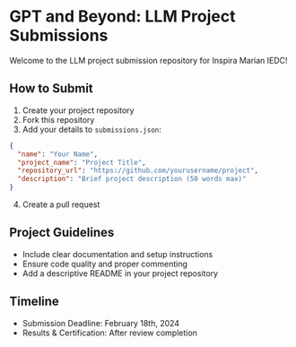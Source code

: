 # GPT and Beyond: LLM Project Submissions

Welcome to the LLM project submission repository for Inspira Marian IEDC!

## How to Submit
1. Create your project repository
2. Fork this repository
3. Add your details to `submissions.json`:
```json
{
  "name": "Your Name",
  "project_name": "Project Title",
  "repository_url": "https://github.com/yourusername/project",
  "description": "Brief project description (50 words max)"
}
```
4. Create a pull request

## Project Guidelines
- Include clear documentation and setup instructions
- Ensure code quality and proper commenting
- Add a descriptive README in your project repository

## Timeline
- Submission Deadline: February 18th, 2024
- Results & Certification: After review completion


